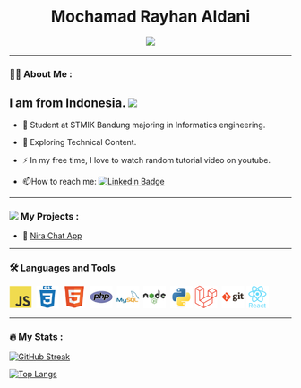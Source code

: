 <div id="header" align="center">
  <h1>
  Mochamad Rayhan Aldani
</h1>
  
  <img src="https://media.giphy.com/media/dtra4r7NXUlI5XRfOR/giphy.gif" width="100"/>

</div>

---

### :man_technologist: About Me :
I am from Indonesia. <img src="https://media.giphy.com/media/hvRJCLFzcasrR4ia7z/giphy.gif" width="30px"/>
---

- :telescope: Student at STMIK Bandung majoring in Informatics engineering.

- :seedling: Exploring Technical Content.

- :zap: In my free time, I love to watch random tutorial video on youtube.

- :mailbox:How to reach me: [![Linkedin Badge](https://img.shields.io/badge/-Moch._Rayhan_Aldani-blue?style=flat&logo=Linkedin&logoColor=white)](https://www.linkedin.com/in/moch-rayhan-aldani-859198261/)

---

### <img src="https://media.giphy.com/media/WUlplcMpOCEmTGBtBW/giphy.gif" width="30"> My Projects :

- 🤙 <a href="https://nira-chat-app.onrender.com/">Nira Chat App</a>

---

### :hammer_and_wrench: Languages and Tools 

<div>
  <img src="https://github.com/devicons/devicon/blob/master/icons/javascript/javascript-original.svg" title="JavaScript" alt="JavaScript" width="40" height="40"/>&nbsp;
  <img src="https://github.com/devicons/devicon/blob/master/icons/css3/css3-plain-wordmark.svg"  title="CSS3" alt="CSS" width="40" height="40"/>&nbsp;
  <img src="https://github.com/devicons/devicon/blob/master/icons/html5/html5-original.svg" title="HTML5" alt="HTML" width="40" height="40"/>&nbsp;
  <img src="https://github.com/devicons/devicon/blob/master/icons/php/php-original.svg" title="PHP"  alt="PHP" width="40" height="40"/>&nbsp;
  <img src="https://github.com/devicons/devicon/blob/master/icons/mysql/mysql-original-wordmark.svg" title="MySQL"  alt="MySQL" width="40" height="40"/>&nbsp;
  <img src="https://github.com/devicons/devicon/blob/master/icons/nodejs/nodejs-original-wordmark.svg" title="NodeJS" alt="NodeJS" width="40" height="40"/>&nbsp;
  <img src="https://github.com/devicons/devicon/blob/master/icons/python/python-original.svg" title="Python" **alt="Python" width="40" height="40"/>
  <img src="https://github.com/devicons/devicon/blob/master/icons/laravel/laravel-original.svg" title="Laravel"  alt="Laravel" width="40" height="40"/>&nbsp;
  <img src="https://github.com/devicons/devicon/blob/master/icons/git/git-original-wordmark.svg" title="Git" **alt="Git" width="40" height="40"/>
  <img src="https://github.com/devicons/devicon/blob/master/icons/react/react-original-wordmark.svg" title="React" alt="React" width="40" height="40"/>&nbsp;
</div>

---

### :fire: My Stats :
[![GitHub Streak](http://github-readme-streak-stats.herokuapp.com?user=aldanirayhan&theme=dark&background=000000)](https://git.io/streak-stats)

[![Top Langs](https://github-readme-stats.vercel.app/api/top-langs/?username=aldanirayhan&layout=compact&theme=vision-friendly-dark)](https://github.com/anuraghazra/github-readme-stats)
